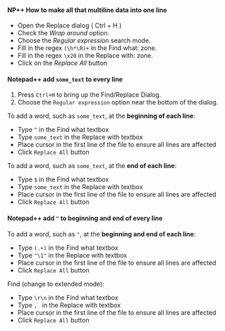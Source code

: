 

#### NP++ How to make all that multiline data into one line

- Open the Replace dialog ( Ctrl + H )
- Check the *Wrap around* option.
- Choose the *Regular expression* search mode.
- Fill in the regex ```(\h*\R)+``` in the Find what: zone.
- Fill in the regex ```\x20``` in the Replace with: zone.
- Click on the *Replace All* button




#### Notepad++ add ```some_text``` to every line
1. Press ```Ctrl+H``` to bring up the Find/Replace Dialog.
2. Choose the ```Regular expression``` option near the bottom of the dialog.

To add a word, such as ```some_text```, at the **beginning of each line**:

- Type ```^``` in the Find what textbox
- Type ```some_text``` in the Replace with textbox
- Place cursor in the first line of the file to ensure all lines are affected
- Click ```Replace All``` button

To add a word, such as ```some_text```, at the **end of each line**:

- Type ```$``` in the Find what textbox
- Type ```some_text``` in the Replace with textbox
- Place cursor in the first line of the file to ensure all lines are affected
- Click ```Replace All``` button



#### Notepad++ add ```"``` to  beginning and end of every line

To add a word, such as ```"```, at the **beginning and end of each line**:

- Type ```(.+)``` in the Find what textbox
- Type ```"\1"``` in the Replace with textbox
- Place cursor in the first line of the file to ensure all lines are affected
- Click ```Replace All``` button

Find (change to extended mode):

- Type ```\r\n``` in the Find what textbox
- Type ```, ``` in the Replace with textbox
- Place cursor in the first line of the file to ensure all lines are affected
- Click ```Replace All``` button



